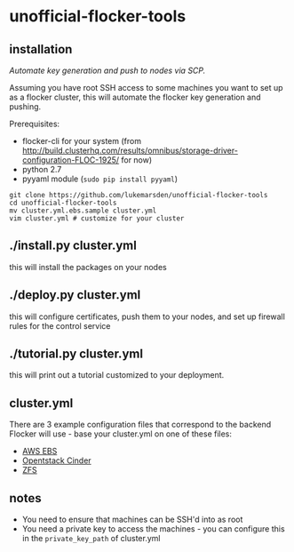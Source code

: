 # unofficial-flocker-tools

## installation

*Automate key generation and push to nodes via SCP.*

Assuming you have root SSH access to some machines you want to set up as a flocker cluster, this will automate the flocker key generation and pushing.

Prerequisites:

* flocker-cli for your system (from http://build.clusterhq.com/results/omnibus/storage-driver-configuration-FLOC-1925/ for now)
* python 2.7
* pyyaml module (`sudo pip install pyyaml`)

```
git clone https://github.com/lukemarsden/unofficial-flocker-tools
cd unofficial-flocker-tools
mv cluster.yml.ebs.sample cluster.yml
vim cluster.yml # customize for your cluster
```

## ./install.py cluster.yml

this will install the packages on your nodes
## ./deploy.py cluster.yml

this will configure certificates, push them to your nodes, and set up firewall rules for the control service

## ./tutorial.py cluster.yml

this will print out a tutorial customized to your deployment.

## cluster.yml

There are 3 example configuration files that correspond to the backend Flocker will use - base your cluster.yml on one of these files:

 * [AWS EBS](cluster.yml.ebs.sample)
 * [Opentstack Cinder](cluster.yml.openstack.sample)
 * [ZFS](cluster.yml.zfs.sample)

## notes

 * You need to ensure that machines can be SSH'd into as root
 * You need a private key to access the machines - you can configure this in the `private_key_path` of cluster.yml

